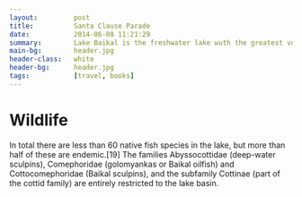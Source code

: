 ```yaml
---
layout:     	post
title:      	Santa Clause Parade
date:       	2014-06-08 11:21:29
summary:    	Lake Baikal is the freshwater lake wuth the greatest volume in the world, containing roughly 20% of the world's 				unfrozen surface fresh water, and at 1,642 m, the deepest.
main-bg:		header.jpg
header-class:	white
header-bg:		header.jpg
tags:			[travel, books]
---
```


# Wildlife
In total there are less than 60 native fish species in the lake, but more than half of these are endemic.[19] The families Abyssocottidae (deep-water sculpins), Comephoridae (golomyankas or Baikal oilfish) and Cottocomephoridae (Baikal sculpins), and the subfamily Cottinae (part of the cottid family) are entirely restricted to the lake basin.
